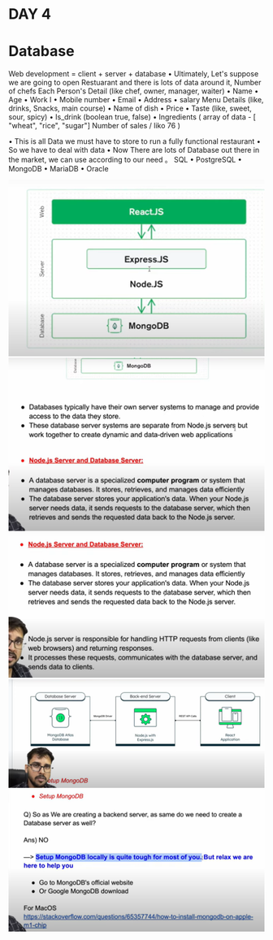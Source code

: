 # DAY 4
# Database
Web development = client + server + database
• Ultimately, Let's suppose we are going to open Restuarant and there is lots
of data around it,
Number of chefs
Each Person's Detail (like chef, owner, manager, waiter)
• Name
• Age
• Work
I
• Mobile number
• Email
• Address
• salary
Menu Details (like, drinks, Snacks, main course)
• Name of dish
• Price
• Taste (like, sweet, sour, spicy)
• Is_drink (boolean true, false)
• Ingredients ( array of data - [ "wheat", "rice", "sugar"]
Number of sales / liko 76 )

• This is all Data we must have to store to run a fully functional restaurant
• So we have to deal with data
• Now There are lots of Database out there in the market, we can use
according to our need
。 SQL
• PostgreSQL
• MongoDB
• MariaDB
• Oracle

![alt text](image.png)
![alt text](image-1.png)
![alt text](image-2.png)
![alt text](image-3.png)
![alt text](image-4.png)
